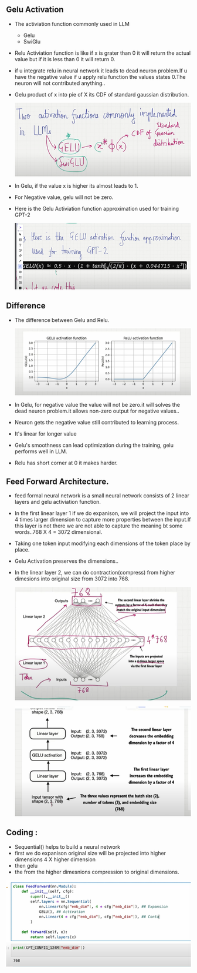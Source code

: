 ## Gelu Activation

- The activiation function commonly used in LLM
    - Gelu
    - SwiGlu

- Relu Activiation function is like if x is grater than 0 it will return the actual value but if it is less than 0 it will return 0.
- if u integrate relu in neural network it leads to dead neuron problem.If u have the negative value if u apply relu function the values states 0.The neuron will not contributed anything.. 

- Gelu product of x into pie of X its CDF of standard gaussian distribution.

    ![alt text](Images/gelu.png)

- In Gelu, if the value x is higher its almost leads to 1.
- For Negative value, gelu will not be zero.

- Here is the Gelu Activiation function approximation used for training GPT-2

    ![alt text](Images/geluActiviation.png)

## Difference

- The difference between Gelu and Relu.

    ![alt text](Images/differeneceGelu.png)

- In Gelu, for negative value the value will not be zero.it will solves the dead neuron problem.it allows non-zero output for negative values..
- Neuron gets the negative value still contributed to learning process.
- It's linear for longer value
- Gelu's smoothness can lead optimization during the training, gelu performs well in LLM.
- Relu has  short corner at 0 it makes harder.

## Feed Forward Architecture.

- feed formal neural network is a small neural network consists of 2 linear layers and gelu activiation function.
- In the first linear layer 1 if we do expanison, we will project the input into 4 times larger dimension to capture more properties between the input.If this layer is not there we are not able to capture the meaning bt some words..768 X 4 = 3072 dimensional.
- Taking one token input modifying each dimensions of the token place by place.
- Gelu Activation preserves the dimensions..
- In the linear layer 2, we can do contraction(compress) from higher dimesions into original size from 3072 into 768.

    ![alt text](Images/feedforwardNeural.png)

    ![alt text](Images/geluActivationwithLinearLayer.png)

## Coding : 

- Sequential() helps to build a neural network
- first we do expanison original size will be projected into higher dimensions 4 X higher dimension
- then gelu
- the from the higher dimesnions compression  to original dimensions.


![alt text](Images/geluActiviationCde.png)